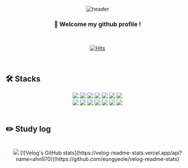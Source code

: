 <div align=center>
  
  ![header](https://capsule-render.vercel.app/api?type=cylinder&color=000000&height=150&section=header&text=Returnmakdo&fontColor=ffffff&fontSize=70&animation=fadeIn&fontAlignY=55)
</div>
<div align=center>

  ###  :wave: Welcome my github profile !
</div>
<br/>
<div align=center>
  
[![Hits](https://hits.seeyoufarm.com/api/count/incr/badge.svg?url=https%3A%2F%2Fgithub.com%2FReturnmakdo&count_bg=%23000000&title_bg=%23413F3F&icon=github.svg&icon_color=%23E7E7E7&title=Github+Visitors&edge_flat=false)](https://hits.seeyoufarm.com)
</div>
<br/>

## 🛠️ Stacks

<div align="center">
    <img src="https://img.shields.io/badge/ReactJs-61DAFB?style=for-the-badge&logo=React&logoColor=black"/>
    <img src="https://img.shields.io/badge/Redux-764ABC?style=for-the-badge&logo=Redux&logoColor=white">
    <img src="https://img.shields.io/badge/React Query-FF4154?style=for-the-badge&logo=React Query&logoColor=white">
    <img src="https://img.shields.io/badge/Axios-5A29E4?style=for-the-badge&logo=Axios&logoColor=white"/>
    <img src="https://img.shields.io/badge/ReduxToolkit-764ABC?style=for-the-badge&logo=Redux&logoColor=white">
    <img src="https://img.shields.io/badge/React Router-CA4245?style=for-the-badge&logo=React Router&logoColor=white">
    <img src="https://img.shields.io/badge/Recoil-7E7E7E?style=for-the-badge&logo=Recoil&logoColor=white">
    <br />
    <img src="https://img.shields.io/badge/styled-components-DB7093?style=for-the-badge&logo=styled-components&logoColor=white">
    <img src="https://img.shields.io/badge/HTML5-E34F26?style=for-the-badge&logo=HTML5&logoColor=white" />
    <img src="https://img.shields.io/badge/CSS3-1572B6?style=for-the-badge&logo=CSS3&logoColor=white" />
    <img src="https://img.shields.io/badge/JavaScript-F7DF1E?style=for-the-badge&logo=JavaScript&logoColor=black">
    <img src="https://img.shields.io/badge/Firebase-FFCA28?style=for-the-badge&logo=Firebase&logoColor=black">
    <img src="https://img.shields.io/badge/VueJs-4FC08D?style=for-the-badge&logo=Vue.js&logoColor=white"/>
    <img src="https://img.shields.io/badge/PHP-777BB4?style=for-the-badge&logo=php&logoColor=white"/>
</div>
<br/>

## :pencil2: Study log
<br/>
<div align="center">
  
  <!-- [![Top Langs](https://github-readme-stats.vercel.app/api/top-langs/?username=Returnmakdo)](https://github.com/anuraghazra/github-readme-stats) -->
  <img src="https://github-readme-stats.vercel.app/api?username=Returnmakdo&show_icons=true&theme=dracula"/>
  [![Velog's GitHub stats](https://velog-readme-stats.vercel.app/api?name=ahn970)](https://github.com/eungyeole/velog-readme-stats)
</div>
